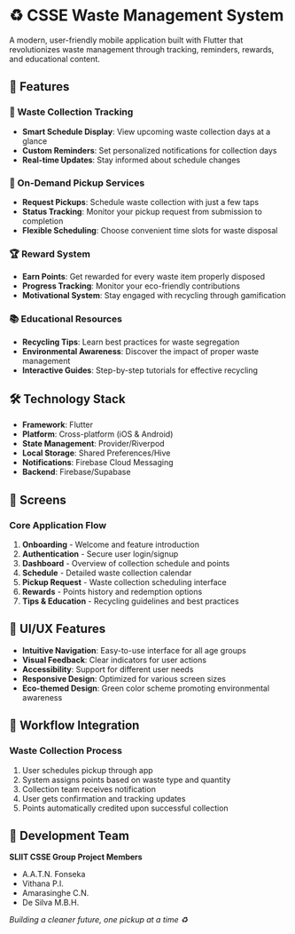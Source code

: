 # ♻️ CSSE Waste Management System

A modern, user-friendly mobile application built with Flutter that revolutionizes waste management through tracking, reminders, rewards, and educational content.

## 🌟 Features

### 📅 Waste Collection Tracking
- **Smart Schedule Display**: View upcoming waste collection days at a glance
- **Custom Reminders**: Set personalized notifications for collection days
- **Real-time Updates**: Stay informed about schedule changes

### 🚛 On-Demand Pickup Services
- **Request Pickups**: Schedule waste collection with just a few taps
- **Status Tracking**: Monitor your pickup request from submission to completion
- **Flexible Scheduling**: Choose convenient time slots for waste disposal

### 🏆 Reward System
- **Earn Points**: Get rewarded for every waste item properly disposed
- **Progress Tracking**: Monitor your eco-friendly contributions
- **Motivational System**: Stay engaged with recycling through gamification

### 📚 Educational Resources
- **Recycling Tips**: Learn best practices for waste segregation
- **Environmental Awareness**: Discover the impact of proper waste management
- **Interactive Guides**: Step-by-step tutorials for effective recycling

## 🛠️ Technology Stack

- **Framework**: Flutter
- **Platform**: Cross-platform (iOS & Android)
- **State Management**: Provider/Riverpod
- **Local Storage**: Shared Preferences/Hive
- **Notifications**: Firebase Cloud Messaging
- **Backend**: Firebase/Supabase

## 📱 Screens

### Core Application Flow
1. **Onboarding** - Welcome and feature introduction
2. **Authentication** - Secure user login/signup
3. **Dashboard** - Overview of collection schedule and points
4. **Schedule** - Detailed waste collection calendar
5. **Pickup Request** - Waste collection scheduling interface
6. **Rewards** - Points history and redemption options
7. **Tips & Education** - Recycling guidelines and best practices

## 🎨 UI/UX Features

- **Intuitive Navigation**: Easy-to-use interface for all age groups
- **Visual Feedback**: Clear indicators for user actions
- **Accessibility**: Support for different user needs
- **Responsive Design**: Optimized for various screen sizes
- **Eco-themed Design**: Green color scheme promoting environmental awareness

## 🔄 Workflow Integration

### Waste Collection Process
1. User schedules pickup through app
2. System assigns points based on waste type and quantity
3. Collection team receives notification
4. User gets confirmation and tracking updates
5. Points automatically credited upon successful collection

## 👥 Development Team

**SLIIT CSSE Group Project Members**
- A.A.T.N. Fonseka
- Vithana P.I.
- Amarasinghe C.N.
- De Silva M.B.H.

*Building a cleaner future, one pickup at a time ♻️*
